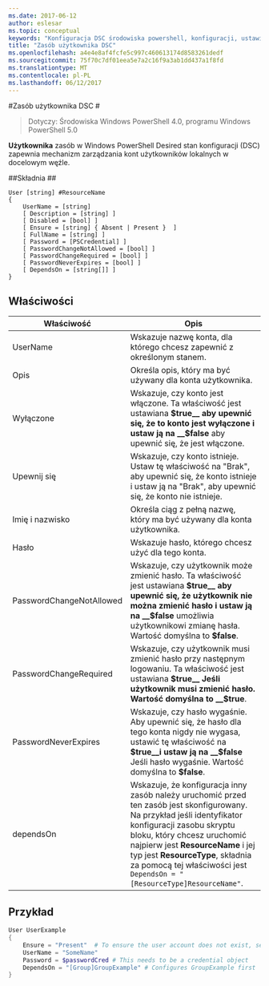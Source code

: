 ```yaml
---
ms.date: 2017-06-12
author: eslesar
ms.topic: conceptual
keywords: "Konfiguracja DSC środowiska powershell, konfiguracji, ustawienia"
title: "Zasób użytkownika DSC"
ms.openlocfilehash: a4e4e8af4fcfe5c997c460613174d8583261dedf
ms.sourcegitcommit: 75f70c7df01eea5e7a2c16f9a3ab1dd437a1f8fd
ms.translationtype: MT
ms.contentlocale: pl-PL
ms.lasthandoff: 06/12/2017
---
```

#<a name="dsc-user-resource"></a>Zasób użytkownika DSC #

 
>Dotyczy: Środowiska Windows PowerShell 4.0, programu Windows PowerShell 5.0


__Użytkownika__ zasób w Windows PowerShell Desired stan konfiguracji (DSC) zapewnia mechanizm zarządzania kont użytkowników lokalnych w docelowym węźle.


##<a name="syntax"></a>Składnia ##

```
User [string] #ResourceName
{
    UserName = [string]
    [ Description = [string] ]
    [ Disabled = [bool] ]
    [ Ensure = [string] { Absent | Present }  ]
    [ FullName = [string] ]
    [ Password = [PSCredential] ]
    [ PasswordChangeNotAllowed = [bool] ]
    [ PasswordChangeRequired = [bool] ]
    [ PasswordNeverExpires = [bool] ]
    [ DependsOn = [string[]] ]
}
```

## <a name="properties"></a>Właściwości
|  Właściwość  |  Opis   | 
|---|---| 
| UserName| Wskazuje nazwę konta, dla którego chcesz zapewnić z określonym stanem.| 
| Opis| Określa opis, który ma być używany dla konta użytkownika.| 
| Wyłączone| Wskazuje, czy konto jest włączone. Ta właściwość jest ustawiana __$true__ aby upewnić się, że to konto jest wyłączone i ustaw ją na __$false__ aby upewnić się, że jest włączone.| 
| Upewnij się| Wskazuje, czy konto istnieje. Ustaw tę właściwość na "Brak", aby upewnić się, że konto istnieje i ustaw ją na "Brak", aby upewnić się, że konto nie istnieje.| 
| Imię i nazwisko| Określa ciąg z pełną nazwę, który ma być używany dla konta użytkownika.| 
| Hasło| Wskazuje hasło, którego chcesz użyć dla tego konta. | 
| PasswordChangeNotAllowed| Wskazuje, czy użytkownik może zmienić hasło. Ta właściwość jest ustawiana __$true__ aby upewnić się, że użytkownik nie można zmienić hasło i ustaw ją na __$false__ umożliwia użytkownikowi zmianę hasła. Wartość domyślna to __$false__.| 
| PasswordChangeRequired| Wskazuje, czy użytkownik musi zmienić hasło przy następnym logowaniu. Ta właściwość jest ustawiana __$true__ Jeśli użytkownik musi zmienić hasło. Wartość domyślna to __$true__.| 
| PasswordNeverExpires| Wskazuje, czy hasło wygaśnie. Aby upewnić się, że hasło dla tego konta nigdy nie wygasa, ustawić tę właściwość na __$true__i ustaw ją na __$false__ Jeśli hasło wygaśnie. Wartość domyślna to __$false__.| 
| dependsOn | Wskazuje, że konfiguracja inny zasób należy uruchomić przed ten zasób jest skonfigurowany. Na przykład jeśli identyfikator konfiguracji zasobu skryptu bloku, który chcesz uruchomić najpierw jest __ResourceName__ i jej typ jest __ResourceType__, składnia za pomocą tej właściwości jest `DependsOn = "[ResourceType]ResourceName"`.| 

## <a name="example"></a>Przykład

```powershell
User UserExample
{
    Ensure = "Present"  # To ensure the user account does not exist, set Ensure to "Absent"
    UserName = "SomeName"
    Password = $passwordCred # This needs to be a credential object
    DependsOn = "[Group]GroupExample" # Configures GroupExample first
}
```

